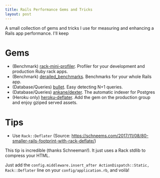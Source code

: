 ```yaml
---
title: Rails Performance Gems and Tricks
layout: post
---
```


A small collection of gems and tricks I use for measuring and enhancing a Rails app performance. I'll keep 

# Gems

- (Benchmark) [rack-mini-profiler](https://github.com/MiniProfiler/rack-mini-profiler). Profiler for your development and production Ruby rack apps.
- (Benchmark) [derailed_benchmarks](https://github.com/schneems/derailed_benchmarks). Benchmarks for your whole Rails app.
- (Database/Queries) [bullet](https://github.com/flyerhzm/bullet). Easy detecting N+1 queries.
- (Database/Queries) [ankane/dexter](https://github.com/ankane/dexter). The automatic indexer for Postgres
- (Heroku only) [heroku-deflater](https://github.com/romanbsd/heroku-deflater). Add the gem on the production group and enjoy gziped served assets.

# Tips

- Use `Rack::Deflater` (Source: https://schneems.com/2017/11/08/80-smaller-rails-footprint-with-rack-deflate/)

This tip is incredible (thanks Schneeman!). It just uses a Rack stdlib to compress your HTML.

Just add the `config.middleware.insert_after ActionDispatch::Static, Rack::Deflater` line on your `config/application.rb`, and voilà!

